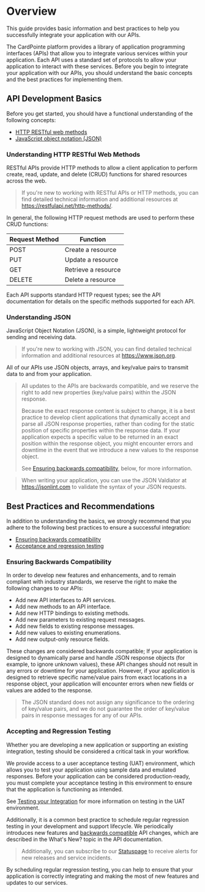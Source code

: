 # Overview

This guide provides basic information and best practices to help you successfully integrate your application with our APIs.

The CardPointe platform provides a library of application programming interfaces (APIs) that allow you to integrate various services within your application. Each API uses a standard set of protocols to allow your application to interact with these services. Before you begin to integrate your application with our APIs, you should understand the basic concepts and the best practices for implementing them.

## API Development Basics

Before you get started, you should have a functional understanding of the following concepts:

- [HTTP RESTful web methods](#Understanding-HTTP-RESTful-Web-Methods)
- [JavaScript object notation (JSON)](#Understanding-JSON)

### Understanding HTTP RESTful Web Methods

RESTful APIs provide HTTP methods to allow a client application to perform create, read, update, and delete (CRUD) functions for shared resources across the web.

> If you're new to working with RESTful APIs or HTTP methods, you can find detailed technical information and additional resources at https://restfulapi.net/http-methods/.

In general, the following HTTP request methods are used to perform these CRUD functions:

| Request Method | Function |
| -------------- | -------- |
| POST | Create a resource |
| PUT | Update a resource |
| GET | Retrieve a resource |
| DELETE | Delete a resource |

Each API supports standard HTTP request types; see the API documentation for details on the specific methods supported for each API. 

### Understanding JSON

JavaScript Object Notation (JSON), is a simple, lightweight protocol for sending and receiving data.

> If you're new to working with JSON, you can find detailed technical information and additional resources at https://www.json.org.

 All of our APIs use JSON objects, arrays, and key/value pairs to transmit data to and from your application.

<!-- theme: danger -->
>All updates to the APIs are backwards compatible, and we reserve the right to add new properties (key/value pairs) within the JSON response. 
>
> Because the exact response content is subject to change, it is a best practice to develop client applications that dynamically accept and parse all JSON response properties, rather than coding for the static position of specific properties within the response data. If your application expects a specific value to be returned in an exact position within the response object, you might encounter errors and downtime in the event that we introduce a new values to the response object.
>
> See [Ensuring backwards compatibility](#Ensuring-backwards-compatibility), below, for more information.

<!-- theme: warning -->
> When writing your application, you can use the JSON Valdiator at https://jsonlint.com to validate the syntax of your JSON requests. 

## Best Practices and Recommendations

In addition to understanding the basics, we strongly recommend that you adhere to the following best practices to ensure a successful integration:

- [Ensuring backwards compatibility](#Ensuring-backwards-compatibility)
- [Acceptance and regression testing](#Accepting-and-Regression-Testing)

### Ensuring Backwards Compatibility

In order to develop new features and enhancements, and to remain compliant with industry standards, we reserve the right to make the following changes to our APIs:

- Add new API interfaces to API services.
- Add new methods to an API interface.
- Add new HTTP bindings to existing methods.
- Add new parameters to existing request messages.
- Add new fields to existing response messages.
- Add new values to existing enumerations.
- Add new output-only resource fields.

These changes are considered backwards compatible; If your application is designed to dynamically parse and handle JSON response objects (for example, to ignore unknown values), these API changes should not result in any errors or downtime for your application. However, if your application is designed to retrieve specific name/value pairs from exact locations in a response object, your application will encounter errors when new fields or values are added to the response.

<!-- theme: danger -->
> The JSON standard does not assign any significance to the ordering of key/value pairs, and we do not guarantee the order of key/value pairs in response messages for any of our APIs.

### Accepting and Regression Testing

Whether you are developing a new application or supporting an existing integration, testing should be considered a critical task in your workflow. 

We provide access to a user acceptance testing (UAT) environment, which allows you to test your application using sample data and emulated responses. Before your application can be considered production-ready, you must complete your acceptance testing in this environment to ensure that the application is functioning as intended.

See [Testing your Integration](../../docs/documentation/CardPointeGatewayDeveloperGuides.md#Testing-Your-Integration) for more information on testing in the UAT environment.

Additionally, it is a common best practice to schedule regular regression testing in your development and support lifecycle. We periodically introduces new features and [backwards compatible](#Ensuring-Backwards-Compatibility) API changes, which are described in the What's New? topic in the API documentation. 

<!-- theme: warning -->
> Additionally, you can subscribe to our [Statuspage](https://status.cardconnect.com/) to receive alerts for new releases and service incidents. 

By scheduling regular regression testing, you can help to ensure that your application is correctly integrating and making the most of new features and updates to our services.
